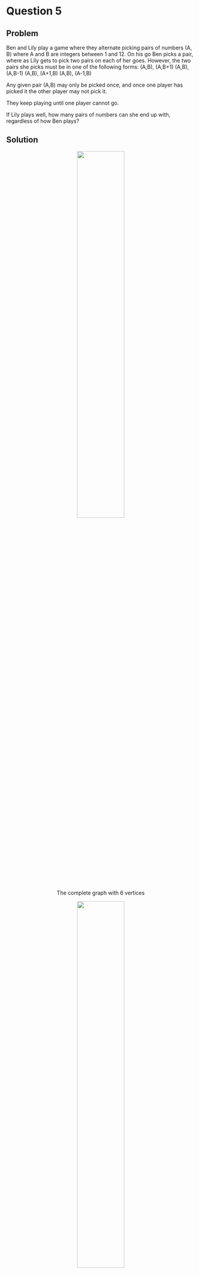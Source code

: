 # Question 5

## Problem

Ben and Lily play a game where they alternate picking pairs of numbers (A, B) where A and B are integers between 1 and 12. On his go Ben picks a pair, where as Lily gets to pick two pairs on each of her goes. However, the two pairs she picks must be in one of the following forms:
(A,B), (A,B+1)
(A,B), (A,B-1)
(A,B), (A+1,B)
(A,B), (A-1,B)

Any given pair (A,B) may only be picked once, and once one player has picked it the other player may not pick it.

They keep playing until one player cannot go.

If Lily plays well, how many pairs of numbers can she end up with, regardless of how Ben plays?

## Solution

<div align="center">
  <img src=https://github.com/user-attachments/assets/27c88ace-092d-40a2-a97c-43d5b7156227"
    style="width: 50%;" />
  <p>The complete graph with 6 vertices</p>
</div>

<div align="center">
  <img src=https://github.com/user-attachments/assets/6c9ad653-6308-4311-b0de-8466b11978d6"
    style="width: 50%;" />
  <p>The complete graph with 6 vertices</p>
</div>
